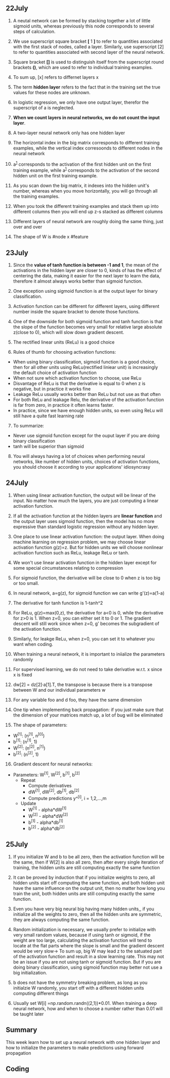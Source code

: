## 22July
1. A neutal network can be formed by stacking together a lot of little sigmoid units, whereas previously this node corresponds to several steps of calculation.

2. We use superscript square bracket **[** 1 **]** to refer to quantities associated with the first stack of nodes, called a layer. Similarly, use superscript [2] to refer to quantities associated with second layer of the neural network.

3. Square bracket **[]** is used to distinguish itself from the superscript round brackets **()**, which are used to refer to individual training examples.

4. To sum up, [x] refers to differnet layers x

5. The term **hidden layer** refers to the fact that in the training set the true values for these nodes are unknown.

6. In logistic regression, we only have one output layer, therefor the superscript of a is neglected.

7. **When we count layers in neural networks, we do not count the input layer**.

8. A two-layer neural network only has one hidden layer

9. The horizontal index in the big matrix corresponds to different training examples, while the vertical index corresoonds to different nodes in the neural network

10. a<sup>[1](1)</sup> corresponds to the activation of the first hidden unit on the first training example, while a<sup>[1](2)</sup> corresponds to the activation of the second hidden unit on the first training example.

11. As you scan down the big matrix, it indexes into the hidden unit's number, whereas when you move horizontally, you will go through all the training examples.

12. When you took the different training examples and stack them up into different columns then you will end up z-s stacked as different columns

13. Different layers of neural network are roughly doing the same thing, just over and over

14. The shape of W is #node x #feature

## 23July 
1. Since the **value of tanh function is between -1 and 1**, the mean of the activations in the hidden layer are closer to 0, kinds of has the effect of centering the data, making it easier for the next layer to learn the data, therefore it almost always works better than sigmoid function.

2. One exception using sigmoid function is at the output layer for binary classification.

3. Activation function can be different for different layers, using different number inside the square bracket to denote those functions.

4. One of the downside for both sigmoid function and tanh function is that the slope of the function becomes very small for relative large absolute z(close to 0), which will slow down gradient descent.

5. The rectified linear units (ReLu) is a good choice

6. Rules of thumb for choosing activation functions:
* When using binary classification, sigmoid function is a good choice, then for all other units using ReLu(rectified liniear unit) is increasingly the default choice of activation function
* When not sure which activation function to choose, use ReLu
* Disvantage of ReLu is that the derivative is equal to 0 when z is negative, but in practice it works fine
* Leakage ReLu usually works better than ReLu but not use as that often
* For both ReLu and leakage Relu, the derivative of the activation function is far from zero, in practice it often learns faster.
* In practice, since we have enough hidden units, so even using ReLu will still have a quite fast learning rate

7. To summarize:
  * Never use sigmoid function except for the ouput layer if you are doing binary classification
  * tanh will be superior than sigmoid

8. You will always having a lot of choices when performing neural networks, like number of hidden units, choices of activation functions, you should choose it according to your applications' idiosyncrasy

## 24July
1. When using linear activation function, the output will be linear of the input. No matter how much the layers, you are just computing a linear activation function.

2. If all the activation function at the hidden layers are **linear function** and the output layer uses sigmoid function, then the model has no more expressive than standard logistic regression without any hidden layer.

3. One place to use linear activation function: the output layer. When doing machine learning on regression problem, we may choose linear activation function g(z)=z. But for hidden units we will choose nonlinear activation function such as ReLu, leakage ReLu or tanh.

4. We won't use linear activation function in the hidden layer except for some special circumstances relating to compression 

5. For sigmoid function, the derivative will be close to 0 when z is too big or too small.

6. In neural network, a=g(z), for sigmoid function we can write g'(z)=a(1-a)

7. The derivative for tanh function is 1-tanh^2

8. For ReLu, g(z)=max(0,z), the derivative for a<0 is 0, while the derivative for z>0 is 1. When z=0, you can either set it to 0 or 1. The gradient descent will still work since when z=0, g' becomes the subgradient of the activation function.

9. Similarly, for leakge ReLu, when z=0, you can set it to whatever you want when coding.

10. When training a neural network, it is important to iniialize the parameters randomly

11. For supervised learning, we do not need to take derivative w.r.t. x since x is fixed

12. dw[2] = dz[2]·a[1].T, the transpose is because there is a transpose between W and our individual parameters w

13. For any variable foo and d foo, they have the same dimension

14. One tip when implementing back propagation: if you just make sure that the dimension of your matrices match up, a lot of bug will be eliminated 

15. The shape of parameters:
* W<sup>[1]</sup>:   (n<sup>[1]</sup>, n<sup>[0]</sup>)
* b<sup>[1]</sup>:   (n<sup>[1]</sup>, 1)
* W<sup>[2]</sup>:   (n<sup>[2]</sup>, n<sup>[1]</sup>)
* b<sup>[2]</sup>:   (n<sup>[2]</sup>, 1)

16. Gradient descent for neural networks:
* Parameters: W<sup>[1]</sup>, W<sup>[2]</sup>, b<sup>[1]</sup>, b<sup>[2]</sup> 
  - Repeat
    - Compute derivatives
    - dW<sup>[1]</sup>, dW<sup>[2]</sup>, db<sup>[1]</sup>, db<sup>[2]</sup>
    - Compute predictions y^<sup>[i]</sup>, i = 1,2,...,m
  - Update 
    - W<sup>[1]</sup> - alpha\*dW<sup>[1]</sup>
    - W<sup>[2]</sup> - alpha\*dW<sup>[2]</sup>
    - b<sup>[1]</sup> - alpha\*db<sup>[1]</sup>
    - b<sup>[2]</sup> - alpha\*db<sup>[2]</sup>

## 25July 

1. If you initialize W and b to be all zero, then the activation function will be the same, then if W[2] is also all zero, then after every single iteration of training, the hidden units are still computing exactly the same function

2. It can be proved by induction that if you initialize weights to zero, all hidden units start off computing the same function, and both hidden unit have the same influence on the output unit, then no matter how long you train the unit, both hidden units are still computing exactly the same function.

3. Even you have very big neural big having many hidden units,, if you  initialize all the weights to zero, then all the hidden units are symmetric, they are always computing the  same function.

4. Random initialization is necessary, we usually prefer to initialize with very small random values, because if using tanh or sigmoid, if the weight are too large, calculating the activation function will tend to locate at the flat parts  where the slope is small and the gradient descent would be very slow-> To sum up, big W may lead z to the satuated part of the activation function and result in a slow learning rate. This may not be an issue if you are not using tanh or sigmoid function. But if you are doing binary classification, using sigmoid function may better not use a big initialization.

5. b does not have the symmetry breaking problem, as long as you initialzie W randomly, you start off with a different hidden units computing different things

6. Usually set W[i] =np.random.randn((2,1))\*0.01. When training a deep neural network, how and when to choose a number rather than 0.01 will be taught later

## Summary 
This week learn how to set up a neural network with one hidden layer and how to initialize the parameters to make predictions using forward propagation

## Coding
